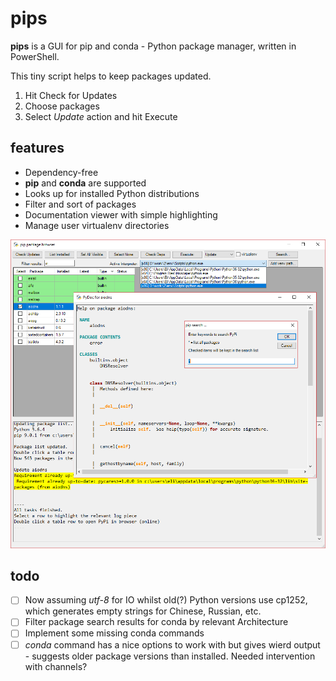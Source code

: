 # pips
**pips** is a GUI for pip and conda - Python package manager, written in PowerShell.

This tiny script helps to keep packages updated.


1. Hit Check for Updates
2. Choose packages
3. Select *Update* action and hit Execute

## features


- Dependency-free
- **pip** and **conda** are supported
- Looks up for installed Python distributions
- Filter and sort of packages
- Documentation viewer with simple highlighting
- Manage user virtualenv directories


![](screenshot.png)


## todo


- [ ] Now assuming *utf-8* for IO whilst old(?) Python versions use cp1252, which generates empty strings for Chinese, Russian, etc.
- [ ] Filter package search results for conda by relevant Architecture
- [ ] Implement some missing conda commands
- [ ] *conda* command has a nice options to work with but gives wierd output - suggests older package versions than installed. Needed intervention with channels?
